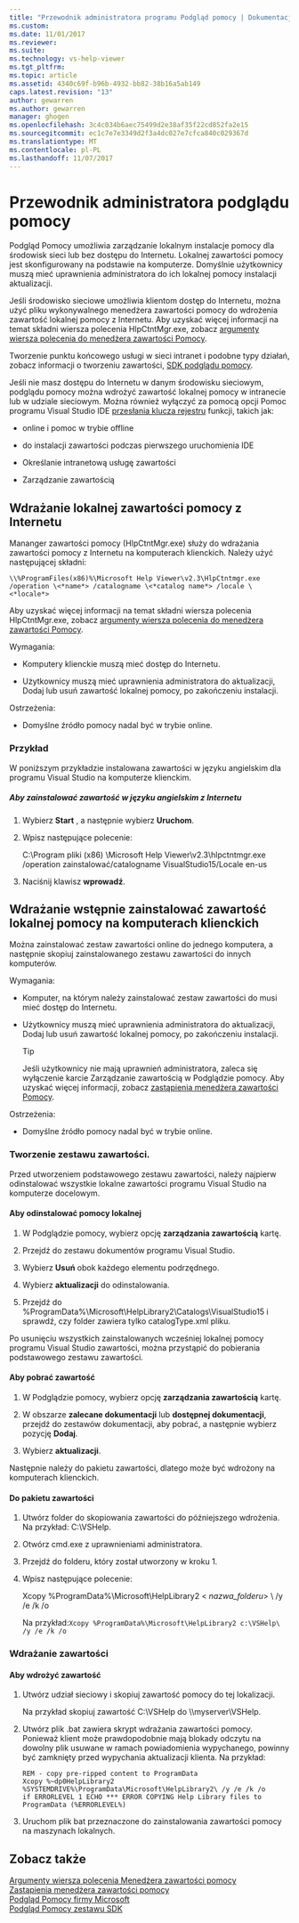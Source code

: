 ```yaml
---
title: "Przewodnik administratora programu Podgląd pomocy | Dokumentacja firmy Microsoft"
ms.custom: 
ms.date: 11/01/2017
ms.reviewer: 
ms.suite: 
ms.technology: vs-help-viewer
ms.tgt_pltfrm: 
ms.topic: article
ms.assetid: 4340c69f-b96b-4932-bb82-38b16a5ab149
caps.latest.revision: "13"
author: gewarren
ms.author: gewarren
manager: ghogen
ms.openlocfilehash: 3c4c034b6aec75499d2e38af35f22cd852fa2e15
ms.sourcegitcommit: ec1c7e7e3349d2f3a4dc027e7cfca840c029367d
ms.translationtype: MT
ms.contentlocale: pl-PL
ms.lasthandoff: 11/07/2017
---
```

# <a name="help-viewer-administrator-guide"></a>Przewodnik administratora podglądu pomocy
Podgląd Pomocy umożliwia zarządzanie lokalnym instalacje pomocy dla środowisk sieci lub bez dostępu do Internetu. Lokalnej zawartości pomocy jest skonfigurowany na podstawie na komputerze. Domyślnie użytkownicy muszą mieć uprawnienia administratora do ich lokalnej pomocy instalacji aktualizacji.  
  
Jeśli środowisko sieciowe umożliwia klientom dostęp do Internetu, można użyć pliku wykonywalnego menedżera zawartości pomocy do wdrożenia zawartość lokalnej pomocy z Internetu. Aby uzyskać więcej informacji na temat składni wiersza polecenia HlpCtntMgr.exe, zobacz [argumenty wiersza polecenia do menedżera zawartości Pomocy](../ide/command-line-arguments-for-the-help-content-manager.md).

Tworzenie punktu końcowego usługi w sieci intranet i podobne typy działań, zobacz informacji o tworzeniu zawartości, [SDK podglądu pomocy](../extensibility/internals/microsoft-help-viewer-sdk.md).  
  
Jeśli nie masz dostępu do Internetu w danym środowisku sieciowym, podglądu pomocy można wdrożyć zawartość lokalnej pomocy w intranecie lub w udziale sieciowym. Można również wyłączyć za pomocą opcji Pomoc programu Visual Studio IDE [przesłania klucza rejestru](../ide/help-content-manager-overrides.md) funkcji, takich jak:

- online i pomoc w trybie offline

- do instalacji zawartości podczas pierwszego uruchomienia IDE

- Określanie intranetową usługę zawartości

- Zarządzanie zawartością 
  
## <a name="deploying-local-help-content-from-the-internet"></a>Wdrażanie lokalnej zawartości pomocy z Internetu  
Mananger zawartości pomocy (HlpCtntMgr.exe) służy do wdrażania zawartości pomocy z Internetu na komputerach klienckich. Należy użyć następującej składni:  
  
```
\\%ProgramFiles(x86)%\Microsoft Help Viewer\v2.3\HlpCtntmgr.exe /operation \<*name*> /catalogname \<*catalog name*> /locale \<*locale*>
```
  
Aby uzyskać więcej informacji na temat składni wiersza polecenia HlpCtntMgr.exe, zobacz [argumenty wiersza polecenia do menedżera zawartości Pomocy](../ide/command-line-arguments-for-the-help-content-manager.md).  
  
Wymagania:  
  
-   Komputery klienckie muszą mieć dostęp do Internetu.  
  
-   Użytkownicy muszą mieć uprawnienia administratora do aktualizacji, Dodaj lub usuń zawartość lokalnej pomocy, po zakończeniu instalacji.  
  
 Ostrzeżenia:  
  
-   Domyślne źródło pomocy nadal być w trybie online.
  
### <a name="example"></a>Przykład  
W poniższym przykładzie instalowana zawartości w języku angielskim dla programu Visual Studio na komputerze klienckim.  
  
##### <a name="to-install-english-content-from-the-internet"></a>Aby zainstalować zawartość w języku angielskim z Internetu  
  
1.  Wybierz **Start** , a następnie wybierz **Uruchom**.  
  
2.  Wpisz następujące polecenie:  
  
     C:\Program pliki (x86) \Microsoft Help Viewer\v2.3\hlpctntmgr.exe /operation zainstalować/catalogname VisualStudio15/Locale en-us  
  
3.  Naciśnij klawisz **wprowadź**.  
  
## <a name="deploying-pre-installed-local-help-content-on-client-computers"></a>Wdrażanie wstępnie zainstalować zawartość lokalnej pomocy na komputerach klienckich
Można zainstalować zestaw zawartości online do jednego komputera, a następnie skopiuj zainstalowanego zestawu zawartości do innych komputerów.  
  
Wymagania:  
  
-   Komputer, na którym należy zainstalować zestaw zawartości do musi mieć dostęp do Internetu.  
  
-   Użytkownicy muszą mieć uprawnienia administratora do aktualizacji, Dodaj lub usuń zawartość lokalnej pomocy, po zakończeniu instalacji.  
  
    > [!TIP]
    >  Jeśli użytkownicy nie mają uprawnień administratora, zaleca się wyłączenie karcie Zarządzanie zawartością w Podglądzie pomocy. Aby uzyskać więcej informacji, zobacz [zastąpienia menedżera zawartości Pomocy](../ide/help-content-manager-overrides.md).  
  
Ostrzeżenia:
  
-   Domyślne źródło pomocy nadal być w trybie online.
  
### <a name="create-the-content-set"></a>Tworzenie zestawu zawartości.  
Przed utworzeniem podstawowego zestawu zawartości, należy najpierw odinstalować wszystkie lokalne zawartości programu Visual Studio na komputerze docelowym.  
  
#### <a name="to-uninstall-local-help"></a>Aby odinstalować pomocy lokalnej  
  
1.  W Podglądzie pomocy, wybierz opcję **zarządzania zawartością** kartę.  
  
2.  Przejdź do zestawu dokumentów programu Visual Studio.  
  
3.  Wybierz **Usuń** obok każdego elementu podrzędnego.  
  
4.  Wybierz **aktualizacji** do odinstalowania.
  
5.  Przejdź do %ProgramData%\Microsoft\HelpLibrary2\Catalogs\VisualStudio15 i sprawdź, czy folder zawiera tylko catalogType.xml pliku.  
  
 Po usunięciu wszystkich zainstalowanych wcześniej lokalnej pomocy programu Visual Studio zawartości, można przystąpić do pobierania podstawowego zestawu zawartości.  
  
#### <a name="to-download-the-content"></a>Aby pobrać zawartość  
  
1.  W Podglądzie pomocy, wybierz opcję **zarządzania zawartością** kartę.  
  
2.  W obszarze **zalecane dokumentacji** lub **dostępnej dokumentacji**, przejdź do zestawów dokumentacji, aby pobrać, a następnie wybierz pozycję **Dodaj**.  
  
3.  Wybierz **aktualizacji**.  
  
 Następnie należy do pakietu zawartości, dlatego może być wdrożony na komputerach klienckich.  
  
#### <a name="to-package-the-content"></a>Do pakietu zawartości  
  
1.  Utwórz folder do skopiowania zawartości do późniejszego wdrożenia. Na przykład: C:\VSHelp.  
  
2.  Otwórz cmd.exe z uprawnieniami administratora.  
  
3.  Przejdź do folderu, który został utworzony w kroku 1.  
  
4.  Wpisz następujące polecenie:  
  
     Xcopy %ProgramData%\Microsoft\HelpLibrary2 \< *nazwa_folderu*> \ /y /e /k /o  
  
     Na przykład:`Xcopy %ProgramData%\Microsoft\HelpLibrary2 c:\VSHelp\ /y /e /k /o`  
  
### <a name="deploying-the-content"></a>Wdrażanie zawartości  
  
#### <a name="to-deploy-the-content"></a>Aby wdrożyć zawartość  
  
1.  Utwórz udział sieciowy i skopiuj zawartość pomocy do tej lokalizacji.  
  
     Na przykład skopiuj zawartość C:\VSHelp do \\\myserver\VSHelp.  
  
2.  Utwórz plik .bat zawiera skrypt wdrażania zawartości pomocy. Ponieważ klient może prawdopodobnie mają blokady odczytu na dowolny plik usuwane w ramach powiadomienia wypychanego, powinny być zamknięty przed wypychania aktualizacji klienta. Na przykład:  
  
    ```  
    REM - copy pre-ripped content to ProgramData  
    Xcopy %~dp0HelpLibrary2 %SYSTEMDRIVE%\ProgramData\Microsoft\HelpLibrary2\ /y /e /k /o  
    if ERRORLEVEL 1 ECHO *** ERROR COPYING Help Library files to ProgramData (%ERRORLEVEL%)
    ```  
  
3.  Uruchom plik bat przeznaczone do zainstalowania zawartości pomocy na maszynach lokalnych.  
  
## <a name="see-also"></a>Zobacz także
[Argumenty wiersza polecenia Menedżera zawartości pomocy](../ide/command-line-arguments-for-the-help-content-manager.md)  
[Zastąpienia menedżera zawartości pomocy](../ide/help-content-manager-overrides.md)  
[Podgląd Pomocy firmy Microsoft](../ide/microsoft-help-viewer.md)  
[Podgląd Pomocy zestawu SDK](../extensibility/internals/microsoft-help-viewer-sdk.md)